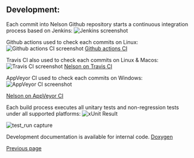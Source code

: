 ## Development:

Each commit into Nelson Github repository starts a continuous integration process based on Jenkins:
![Jenkins screenshot](https://github.com/Nelson-numerical-software/nelson-website/raw/master/images/Jenkins.png "Nelson Jenkins")

Github actions used to check each commits on Linux:
![Github actions CI screenshot](https://github.com/Nelson-numerical-software/nelson-website/raw/master/images/github_actions.png "Github actions CI")
[Github actions CI](https://github.com/Nelson-numerical-software/nelson/actions)

Travis CI also used to check each commits on Linux & Macos:
![Travis CI screenshot](https://github.com/Nelson-numerical-software/nelson-website/raw/master/images/travis.png "Travis CI")
[Nelson on Travis CI](https://travis-ci.org/Nelson-numerical-software/nelson)

AppVeyor CI used to check each commits on Windows:
![AppVeyor CI screenshot](https://github.com/Nelson-numerical-software/nelson-website/raw/master/images/appveyor.png "AppVeyor CI")

[Nelson on AppVeyor CI](https://ci.appveyor.com/project/Nelson-numerical-software/nelson)

Each build process executes all unitary tests and non-regression tests under all supported platforms:
![xUnit Result](https://github.com/Nelson-numerical-software/nelson-website/raw/master/images/xUnit.png "xUnit")

![test_run capture](https://github.com/Nelson-numerical-software/nelson-website/raw/master/images/test_run.png "test_run")

Development documentation is available for internal code.
[Doxygen](./doxygen/html/index.html)

[Previous page](README.md)
